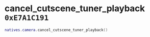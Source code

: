 # cancel_cutscene_tuner_playback `0xE7A1C191`

```lua
natives.camera.cancel_cutscene_tuner_playback()
```